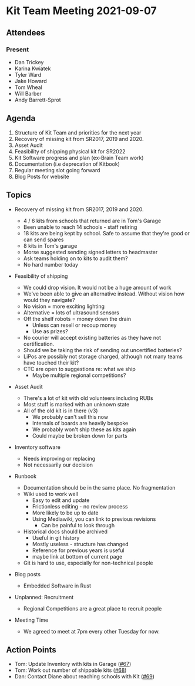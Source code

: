 # Kit Team Meeting 2021-09-07

## Attendees

### Present

- Dan Trickey
- Karina Kwiatek
- Tyler Ward
- Jake Howard
- Tom Wheal
- Will Barber
- Andy Barrett-Sprot


## Agenda

1. Structure of Kit Team and priorities for the next year
2. Recovery of missing kit from SR2017, 2019 and 2020.
3. Asset Audit
4. Feasibility of shipping physical kit for SR2022
5. Kit Software progress and plan (ex-Brain Team work)
6. Documentation (i.e deprecation of Kitbook)
7. Regular meeting slot going forward
8. Blog Posts for website

## Topics

- Recovery of missing kit from SR2017, 2019 and 2020.
    - 4 / 6 kits from schools that returned are in Tom's Garage
    - Been unable to reach 14 schools - staff retiring
    - 18 kits are being kept by school. Safe to assume that they're good or can send spares
    - 8 kits in Tom's garage
    - Morse suggested sending signed letters to headmaster
    - Ask teams holding on to kits to audit them?
    - No hard number today

- Feasibility of shipping
    - We could drop vision. It would not be a huge amount of work
    - We've been able to give an alternative instead. Without vision how would they navigate?
    - No vision = more exciting lighting
    - Alternative = lots of ultrasound sensors
    - Off the shelf robots = money down the drain
        - Unless can resell or recoup money
        - Use as prizes?
    - No courier will accept existing batteries as they have not certification.
    - Should we be taking the risk of sending out uncertified batteries?
    - LiPos are possibly not storage charged, although not many teams have touched their kit?
    - CTC are open to suggestions re: what we ship
        - Maybe multiple regional competitions?

- Asset Audit
    - There's a lot of kit with old volunteers including RUBs
    - Most stuff is marked with an unknown state
    - All of the old kit is in there (v3)
        - We probably can't sell this now
        - Internals of boards are heavily bespoke
        - We probably won't ship these as kits again
        - Could maybe be broken down for parts

- Inventory software
    - Needs improving or replacing
    - Not necessarily our decision

- Runbook
    - Documentation should be in the same place. No fragmentation
    - Wiki used to work well
        - Easy to edit and update
        - Frictionless editing - no review process
        - More likely to be up to date
        - Using Mediawiki, you can link to previous revisions
            - Can be painful to look through
    - Historical docs should be archived
        - Useful in git history
        - Mostly useless - structure has changed
        - Reference for previous years is useful
        - maybe link at bottom of current page
    - Git is hard to use, especially for non-technical people

- Blog posts
    - Embedded Software in Rust

- Unplanned: Recruitment
    - Regional Competitions are a great place to recruit people

- Meeting Time
    - We agreed to meet at 7pm every other Tuesday for now.


## Action Points

- Tom: Update Inventory with kits in Garage ([#67](https://github.com/srobo/kit-team-minutes/issues/67))
- Tom: Work out number of shippable kits ([#68](https://github.com/srobo/kit-team-minutes/issues/68))
- Dan: Contact Diane about reaching schools with Kit ([#69](https://github.com/srobo/kit-team-minutes/issues/69))
